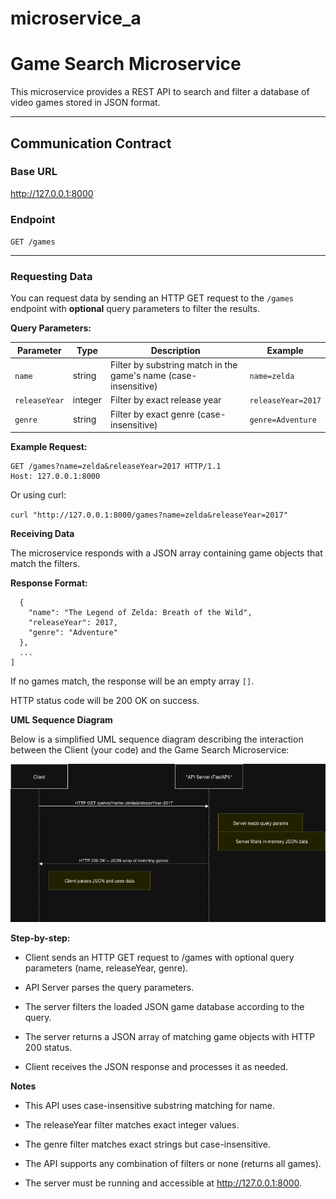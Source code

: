 # microservice_a
# Game Search Microservice

This microservice provides a REST API to search and filter a database of video games stored in JSON format.

---

## Communication Contract

### Base URL

http://127.0.0.1:8000


### Endpoint

`GET /games`

---

### Requesting Data

You can request data by sending an HTTP GET request to the `/games` endpoint with **optional** query parameters to filter the results.

**Query Parameters:**

| Parameter    | Type    | Description                                    | Example           |
|--------------|---------|------------------------------------------------|-------------------|
| `name`       | string  | Filter by substring match in the game's name (case-insensitive) | `name=zelda`      |
| `releaseYear`| integer | Filter by exact release year                   | `releaseYear=2017`|
| `genre`      | string  | Filter by exact genre (case-insensitive)      | `genre=Adventure` |

**Example Request:**

```http
GET /games?name=zelda&releaseYear=2017 HTTP/1.1
Host: 127.0.0.1:8000
```
Or using curl:

`curl "http://127.0.0.1:8000/games?name=zelda&releaseYear=2017"`

**Receiving Data**

The microservice responds with a JSON array containing game objects that match the filters.

**Response Format:**

```[
  {
    "name": "The Legend of Zelda: Breath of the Wild",
    "releaseYear": 2017,
    "genre": "Adventure"
  },
  ...
]
```

If no games match, the response will be an empty array `[]`.

HTTP status code will be 200 OK on success.

**UML Sequence Diagram**

Below is a simplified UML sequence diagram describing the interaction between the Client (your code) and the Game Search Microservice:

![API Sequence Diagram](./microservice_a_sequence_diagram.drawio.png)


**Step-by-step:**

- Client sends an HTTP GET request to /games with optional query parameters (name, releaseYear, genre).

- API Server parses the query parameters.

- The server filters the loaded JSON game database according to the query.

- The server returns a JSON array of matching game objects with HTTP 200 status.

- Client receives the JSON response and processes it as needed.

**Notes**

- This API uses case-insensitive substring matching for name.

- The releaseYear filter matches exact integer values.

- The genre filter matches exact strings but case-insensitive.

- The API supports any combination of filters or none (returns all games).

- The server must be running and accessible at http://127.0.0.1:8000.